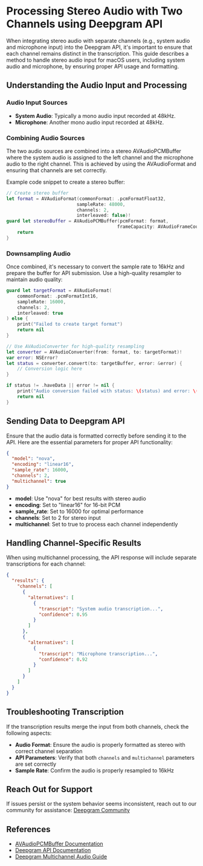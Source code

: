 # Processing Stereo Audio with Two Channels using Deepgram API

When integrating stereo audio with separate channels (e.g., system audio and microphone input) into the Deepgram API, it's important to ensure that each channel remains distinct in the transcription. This guide describes a method to handle stereo audio input for macOS users, including system audio and microphone, by ensuring proper API usage and formatting.

## Understanding the Audio Input and Processing

### Audio Input Sources
- **System Audio**: Typically a mono audio input recorded at 48kHz.
- **Microphone**: Another mono audio input recorded at 48kHz.

### Combining Audio Sources
The two audio sources are combined into a stereo AVAudioPCMBuffer where the system audio is assigned to the left channel and the microphone audio to the right channel. This is achieved by using the AVAudioFormat and ensuring that channels are set correctly.

Example code snippet to create a stereo buffer:
```swift
// Create stereo buffer
let format = AVAudioFormat(commonFormat: .pcmFormatFloat32,
                          sampleRate: 48000,
                          channels: 2,
                          interleaved: false)!
guard let stereoBuffer = AVAudioPCMBuffer(pcmFormat: format,
                                         frameCapacity: AVAudioFrameCount(chunkSize)) else {
    return
}
```

### Downsampling Audio
Once combined, it's necessary to convert the sample rate to 16kHz and prepare the buffer for API submission. Use a high-quality resampler to maintain audio quality:

```swift
guard let targetFormat = AVAudioFormat(
    commonFormat: .pcmFormatInt16,
    sampleRate: 16000,
    channels: 2,
    interleaved: true
) else {
    print("Failed to create target format")
    return nil
}

// Use AVAudioConverter for high-quality resampling
let converter = AVAudioConverter(from: format, to: targetFormat)!
var error: NSError?
let status = converter.convert(to: targetBuffer, error: &error) { 
    // Conversion logic here
}

if status != .haveData || error != nil {
    print("Audio conversion failed with status: \(status) and error: \(String(describing: error))")
    return nil
}
```

## Sending Data to Deepgram API
Ensure that the audio data is formatted correctly before sending it to the API. Here are the essential parameters for proper API functionality:

```json
{
  "model": "nova",
  "encoding": "linear16",
  "sample_rate": 16000,
  "channels": 2,
  "multichannel": true
}
```

- **model**: Use "nova" for best results with stereo audio
- **encoding**: Set to "linear16" for 16-bit PCM
- **sample_rate**: Set to 16000 for optimal performance
- **channels**: Set to 2 for stereo input
- **multichannel**: Set to true to process each channel independently

## Handling Channel-Specific Results

When using multichannel processing, the API response will include separate transcriptions for each channel:

```json
{
  "results": {
    "channels": [
      {
        "alternatives": [
          {
            "transcript": "System audio transcription...",
            "confidence": 0.95
          }
        ]
      },
      {
        "alternatives": [
          {
            "transcript": "Microphone transcription...",
            "confidence": 0.92
          }
        ]
      }
    ]
  }
}
```

## Troubleshooting Transcription

If the transcription results merge the input from both channels, check the following aspects:
- **Audio Format**: Ensure the audio is properly formatted as stereo with correct channel separation
- **API Parameters**: Verify that both `channels` and `multichannel` parameters are set correctly
- **Sample Rate**: Confirm the audio is properly resampled to 16kHz

## Reach Out for Support

If issues persist or the system behavior seems inconsistent, reach out to our community for assistance: [Deepgram Community](https://discord.gg/deepgram)

## References
- [AVAudioPCMBuffer Documentation](https://developer.apple.com/documentation/avfaudio/avaudiopcmbuffer)
- [Deepgram API Documentation](https://developers.deepgram.com/docs/getting-started-with-live-streaming-audio)
- [Deepgram Multichannel Audio Guide](https://developers.deepgram.com/docs/multichannel-audio)